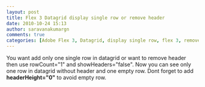 ```yaml
---
layout: post
title: Flex 3 Datagrid display single row or remove header
date: 2010-10-24 15:13
author: saravanakumargn
comments: true
categories: [Adobe Flex 3, Datagrid, display single row, flex 3, remove header row]
---
```


You want add only one single row in datagrid or want to remove header then use rowCount="1" and showHeaders="false". Now you can see only one row in datagrid without header and one empty row. Dont forget to add  <strong>headerHeight="0"</strong> to avoid empty row.
